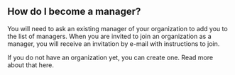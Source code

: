 ## How do I become a manager?

You will need to ask an existing manager of your organization to add you to the
list of managers. When you are invited to join an organization as a manager, you
will receive an invitation by e-mail with instructions to join.  

If you do not have an organization yet, you can create one. Read more about that
here.
